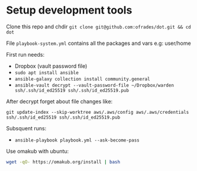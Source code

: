 # Setup development tools

Clone this repo and chdir `git clone git@github.com:ofrades/dot.git && cd dot`

File `playbook-system.yml` contains all the packages and vars e.g: user/home

First run needs:

- Dropbox (vault password file)
- `sudo apt install ansible`
- `ansible-galaxy collection install community.general`
- `ansible-vault decrypt --vault-password-file ~/Dropbox/warden ssh/.ssh/id_ed25519 ssh/.ssh/id_ed25519.pub`

After decrypt forget about file changes like:

`git update-index --skip-worktree aws/.aws/config aws/.aws/credentials ssh/.ssh/id_ed25519 ssh/.ssh/id_ed25519.pub`

Subsquent runs:

- `ansible-playbook playbook.yml --ask-become-pass`

Use omakub with ubuntu:

```bash
wget -qO- https://omakub.org/install | bash
```
